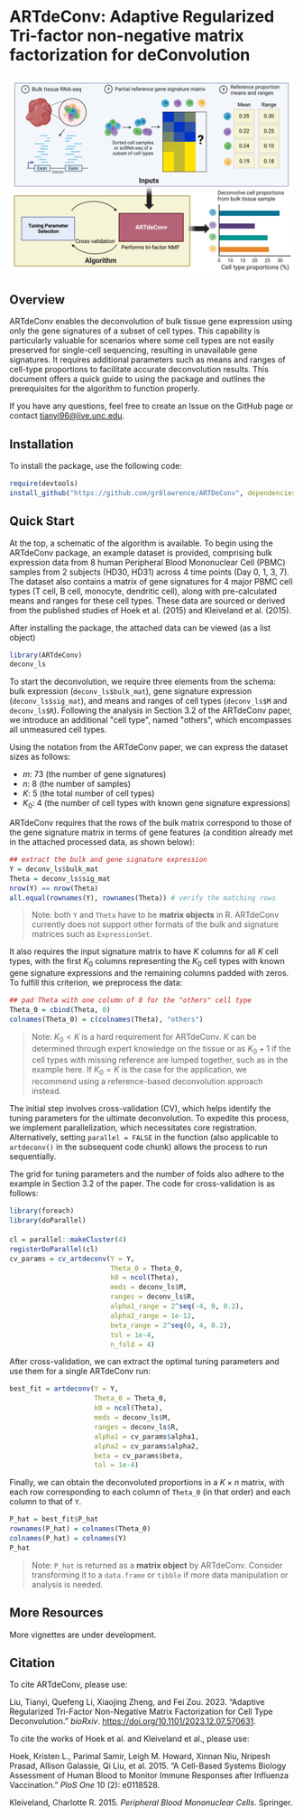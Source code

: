 # ARTdeConv: Adaptive Regularized Tri-factor non-negative matrix factorization for deConvolution

![Schematic Representation of The ARTdeConv Workflow](./images/ARTdeConv_schema.png)

## Overview

ARTdeConv enables the deconvolution of bulk tissue gene expression using only the gene signatures of a subset of cell types. This capability is particularly valuable for scenarios where some cell types are not easily preserved for single-cell sequencing, resulting in unavailable gene signatures. It requires additional parameters such as means and ranges of cell-type proportions to facilitate accurate deconvolution results. This document offers a quick guide to using the package and outlines the prerequisites for the algorithm to function properly.

If you have any questions, feel free to create an Issue on the GitHub page or contact tianyi96@live.unc.edu.

## Installation

To install the package, use the following code:
```R
require(devtools)
install_github("https://github.com/gr8lawrence/ARTDeConv", dependencies = TRUE)
```

## Quick Start

At the top, a schematic of the algorithm is available. To begin using the ARTdeConv package, an example dataset is provided, comprising bulk expression data from 8 human Peripheral Blood Mononuclear Cell (PBMC) samples from 2 subjects (HD30, HD31) across 4 time points (Day 0, 1, 3, 7). The dataset also contains a matrix of gene signatures for 4 major PBMC cell types (T cell, B cell, monocyte, dendritic cell), along with pre-calculated means and ranges for these cell types. These data are sourced or derived from the published studies of Hoek et al. (2015) and Kleiveland et al. (2015).

After installing the package, the attached data can be viewed (as a list object)
```R
library(ARTdeConv)
deconv_ls
```

To start the deconvolution, we require three elements from the schema: bulk expression (`deconv_ls$bulk_mat`), gene signature expression (`deconv_ls$sig_mat`), and means and ranges of cell types (`deconv_ls$M` and `deconv_ls$R`). Following the analysis in Section 3.2 of the ARTdeConv paper, we introduce an additional "cell type", named "others", which encompasses all unmeasured cell types.

Using the notation from the ARTdeConv paper, we can express the dataset sizes as follows:

  *  $m$: 73 (the number of gene signatures)
  *  $n$: 8 (the number of samples)
  *  $K$: 5 (the total number of cell types)
  *  $K_0$: 4 (the number of cell types with known gene signature expressions)
 
ARTdeConv requires that the rows of the bulk matrix correspond to those of the gene signature matrix in terms of gene features (a condition already met in the attached processed data, as shown below): 

```R
## extract the bulk and gene signature expression
Y = deconv_ls$bulk_mat
Theta = deconv_ls$sig_mat
nrow(Y) == nrow(Theta)
all.equal(rownames(Y), rownames(Theta)) # verify the matching rows
```

> Note: both `Y` and `Theta` have to be **matrix objects** in R. ARTdeConv currently does not support other formats of the bulk and signature matrices such as `ExpressionSet`.

It also requires the input signature matrix to have $K$ columns for all $K$ cell types, with the first $K_0$ columns representing the $K_0$ cell types with known gene signature expressions and the remaining columns padded with zeros. To fulfill this criterion, we preprocess the data:

```R
## pad Theta with one column of 0 for the "others" cell type
Theta_0 = cbind(Theta, 0)
colnames(Theta_0) = c(colnames(Theta), "others") 
```

> Note: $K_0 < K$ is a hard requirement for ARTdeConv. $K$ can be determined through expert knowledge on the tissue or as $K_0 + 1$ if the cell types with missing reference are lumped together, such as in the example here. If $K_0 = K$ is the case for the application, we recommend using a reference-based deconvolution approach instead.

The initial step involves cross-validation (CV), which helps identify the tuning parameters for the ultimate deconvolution. To expedite this process, we implement parallelization, which necessitates core registration. Alternatively, setting `parallel = FALSE` in the function (also applicable to `artdeconv()` in the subsequent code chunk) allows the process to run sequentially. 

The grid for tuning parameters and the number of folds also adhere to the example in Section 3.2 of the paper. The code for cross-validation is as follows:

```R
library(foreach)
library(doParallel)

cl = parallel::makeCluster(4)
registerDoParallel(cl)
cv_params = cv_artdeconv(Y = Y, 
                         Theta_0 = Theta_0,
                         k0 = ncol(Theta), 
                         meds = deconv_ls$M, 
                         ranges = deconv_ls$R, 
                         alpha1_range = 2^seq(-4, 0, 0.2), 
                         alpha2_range = 1e-12, 
                         beta_range = 2^seq(0, 4, 0.2),
                         tol = 1e-4,
                         n_fold = 4) 

```
After cross-validation, we can extract the optimal tuning parameters and use them for a single ARTdeConv run:

```R
best_fit = artdeconv(Y = Y, 
                     Theta_0 = Theta_0,
                     k0 = ncol(Theta), 
                     meds = deconv_ls$M, 
                     ranges = deconv_ls$R, 
                     alpha1 = cv_params$alpha1,
                     alpha2 = cv_params$alpha2,
                     beta = cv_params$beta,
                     tol = 1e-4)
```

Finally, we can obtain the deconvoluted proportions in a $K \times n$ matrix, with each row corresponding to each column of `Theta_0` (in that order) and each column to that of `Y`.

```R
P_hat = best_fit$P_hat
rownames(P_hat) = colnames(Theta_0)
colnames(P_hat) = colnames(Y)
P_hat
```

> Note: `P_hat` is returned as a **matrix object** by ARTdeConv. Consider transforming it to a `data.frame` or `tibble` if more data manipulation or analysis is needed. 

## More Resources

More vignettes are under development.

## Citation

To cite ARTdeConv, please use:

Liu, Tianyi, Quefeng Li, Xiaojing Zheng, and Fei Zou. 2023. “Adaptive Regularized Tri-Factor Non-Negative Matrix Factorization for Cell Type Deconvolution.” *bioRxiv*. https://doi.org/10.1101/2023.12.07.570631.

To cite the works of Hoek et al. and Kleiveland et al., please use:

Hoek, Kristen L., Parimal Samir, Leigh M. Howard, Xinnan Niu, Nripesh Prasad, Allison Galassie, Qi Liu, et al. 2015. “A Cell-Based Systems Biology Assessment of Human Blood to Monitor Immune Responses after Influenza Vaccination.” *PloS One* 10 (2): e0118528.

Kleiveland, Charlotte R. 2015. *Peripheral Blood Mononuclear Cells*. Springer.
